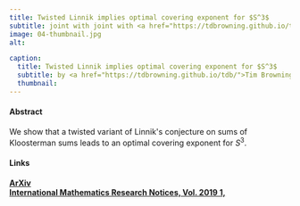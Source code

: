 ```yaml
---
title: Twisted Linnik implies optimal covering exponent for $S^3$
subtitle: joint with joint with <a href="https://tdbrowning.github.io/tdb/">Tim Browning</a> and <a href="https://scholar.google.at/citations?user=FhNwBeQAAAAJ&hl=de">V. Vinay Kumaraswamy</a>.
image: 04-thumbnail.jpg
alt:

caption:
  title: Twisted Linnik implies optimal covering exponent for $S^3$
  subtitle: by <a href="https://tdbrowning.github.io/tdb/">Tim Browning</a>, <a href="https://scholar.google.at/citations?user=FhNwBeQAAAAJ&hl=de">V. Vinay Kumaraswamy</a>, and <a href="#">Raphael S. Steiner</a>.
  thumbnail:
---
```


#### Abstract
We  show  that a  twisted variant of Linnik's conjecture on sums of Kloosterman sums leads to an optimal covering exponent  for $S^3$.

#### Links

**[ArXiv](https://arxiv.org/abs/1609.06097)**  
**[International Mathematics Research Notices, Vol. 2019 1,](https://doi.org/10.1093/imrn/rnx116)**
